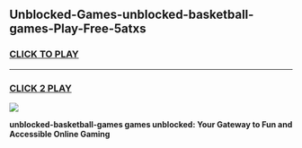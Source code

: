 
## Unblocked-Games-unblocked-basketball-games-Play-Free-5atxs
<h3>
<a href="https://premium76.site?title=unblocked-basketball-games&ref=17A">CLICK TO PLAY</a></h3>
<hr>

<h3>
<a href="https://premium76.site?title=unblocked-basketball-games&ref=17A">CLICK 2 PLAY</a>
  
</h3>

<a href="https://premium76.site?title=unblocked-basketball-games&ref=17A"><img src="https://clearcache.store/games.png"></a>


**unblocked-basketball-games games unblocked: Your Gateway to Fun and Accessible Online Gaming**
